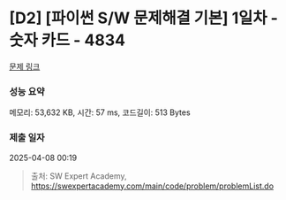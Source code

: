 # [D2] [파이썬 S/W 문제해결 기본] 1일차 - 숫자 카드 - 4834 

[문제 링크](https://swexpertacademy.com/main/code/problem/problemDetail.do?contestProbId=AWTLVouKpUgDFAVT) 

### 성능 요약

메모리: 53,632 KB, 시간: 57 ms, 코드길이: 513 Bytes

### 제출 일자

2025-04-08 00:19



> 출처: SW Expert Academy, https://swexpertacademy.com/main/code/problem/problemList.do